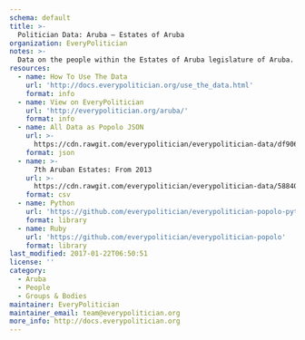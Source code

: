 ```yaml
---
schema: default
title: >-
  Politician Data: Aruba — Estates of Aruba
organization: EveryPolitician
notes: >-
  Data on the people within the Estates of Aruba legislature of Aruba.
resources:
  - name: How To Use The Data
    url: 'http://docs.everypolitician.org/use_the_data.html'
    format: info
  - name: View on EveryPolitician
    url: 'http://everypolitician.org/aruba/'
    format: info
  - name: All Data as Popolo JSON
    url: >-
      https://cdn.rawgit.com/everypolitician/everypolitician-data/df906e305085483d4ad963e45cf6d180a07db473/data/Aruba/Estates/ep-popolo-v1.0.json
    format: json
  - name: >-
      7th Aruban Estates: From 2013
    url: >-
      https://cdn.rawgit.com/everypolitician/everypolitician-data/58840bf115ff452577c331097222b3737e12a4f2/data/Aruba/Estates/term-7.csv
    format: csv
  - name: Python
    url: 'https://github.com/everypolitician/everypolitician-popolo-python'
    format: library
  - name: Ruby
    url: 'https://github.com/everypolitician/everypolitician-popolo'
    format: library
last_modified: 2017-01-22T06:50:51
license: ''
category:
  - Aruba
  - People
  - Groups & Bodies
maintainer: EveryPolitician
maintainer_email: team@everypolitician.org
more_info: http://docs.everypolitician.org
---
```

